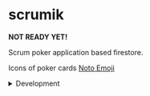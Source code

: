 # scrumik

__NOT READY YET!__

Scrum poker application based firestore.

Icons of poker cards [Noto Emoji](https://fonts.google.com/noto/specimen/Noto+Emoji)

<details><summary>Development</summary>

Run project

```sh
pnpm run dev
```

Build

```sh
pnpm build
```

</details>
